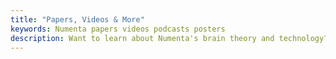 ```yaml
---
title: "Papers, Videos & More"
keywords: Numenta papers videos podcasts posters
description: Want to learn about Numenta's brain theory and technology?  Whether you're a neuroscientist looking for published papers or an AI enthusiast interested in how the brain works, here you'll find papers, posters, podcasts and videos about HTM cortical theory and its applications for machine intelligence.
---
```

